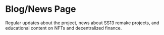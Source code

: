 # Blog/News Page

Regular updates about the project, news about SS13 remake projects, and educational content on NFTs and decentralized finance.
